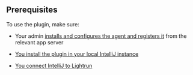 ## Prerequisites

To use the plugin, make sure:

- Your admin [installs and configures the agent and registers it](install.md) from the relevant app server 

- [You install the plugin in your local IntelliJ instance](install-client.md)

- [You connect IntelliJ to Lightrun](connectIntelliJ.md)